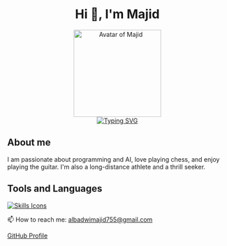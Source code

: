 <!DOCTYPE html>
<html lang="en">
<head>
  <meta charset="UTF-8">
  <meta name="viewport" content="width=device-width, initial-scale=1.0">
  
</head>
<body>
  <h1 style="text-align: center;">Hi 👋, I'm Majid</h1>
  <div align="center">
    <img height="200" alt="Avatar of Majid" src="https://user-images.githubusercontent.com/44261381/209237088-3bbb1512-7486-4c36-afd8-bb60077d067b.png">
    <br>
    <a href="https://git.io/typing-svg">
      <img src="https://readme-typing-svg.demolab.com?font=VT323&size=35&duration=3500&pause=300&color=A89568&center=true&vCenter=true&width=500&lines=Hey%2C+I'm+MAJID;Welcome+to+my+profile!;Description+of+myself%3A;A+passionate+student+programming;Inquisitive+by+nature;AI+enthusiast;Chess+lover;Confident+and+ambitious;Long-distance+athlete;Young+at+heart;Guitar+player;Thrill+seeker" alt="Typing SVG">
    </a>
  </div>

  <h2>About me</h2>
  <p>
    I am passionate about programming and AI, love playing chess, and enjoy playing the guitar. I'm also a long-distance athlete and a thrill seeker.
  </p>

  <h2>Tools and Languages</h2>
  <p>
    <a href="https://skillicons.dev">
      <img src="https://skillicons.dev/icons?i=c,cpp,qt,css,discord,github,html,linux,mongodb,mysql,vscode&perline=14" alt="Skills Icons">
    </a>
  </p>

  <p>📫 How to reach me: <a href="mailto:albadwimajid755@gmail.com">albadwimajid755@gmail.com</a></p>

  <footer>
    <p><a href="https://github.com/7oSkaaa">GitHub Profile</a></p>
  </footer>
</body>
</html>
